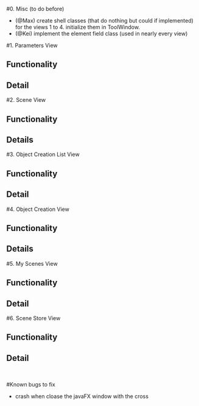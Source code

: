 #0. Misc (to do before)
- (@Max) create shell classes (that do nothing but could if implemented) for the views 1 to 4. initialize them in ToolWindow.
- (@Kei) implement the element field class (used in nearly every view)

#1. Parameters View
## Functionality

## Detail


#2. Scene View
## Functionality

## Details

#3. Object Creation List View
## Functionality

## Detail


#4. Object Creation View
## Functionality

## Details


#5. My Scenes View
## Functionality

## Detail


#6. Scene Store View
## Functionality

## Detail



<br>

#Known bugs to fix
- crash when cloase the javaFX window with the cross

